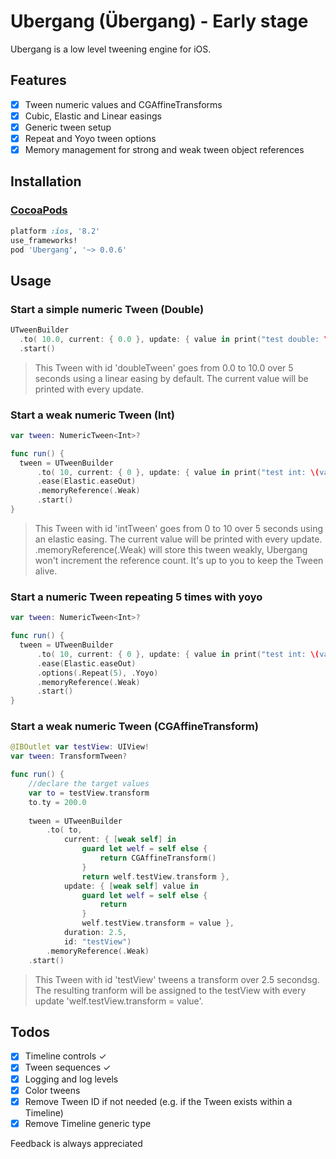 # Ubergang (Übergang) - Early stage

Ubergang is a low level tweening engine for iOS.

## Features

- [x] Tween numeric values and CGAffineTransforms
- [x] Cubic, Elastic and Linear easings
- [x] Generic tween setup
- [x] Repeat and Yoyo tween options
- [x] Memory management for strong and weak tween object references

## Installation

### [CocoaPods](http://cocoapods.org)
```ruby
platform :ios, '8.2'
use_frameworks!
pod 'Ubergang', '~> 0.0.6'
```

## Usage

### Start a simple numeric Tween (Double)

```swift
UTweenBuilder
  .to( 10.0, current: { 0.0 }, update: { value in print("test double: \(value)") }, duration: 5, id: "doubleTween")
  .start()
```
> This Tween with id 'doubleTween' goes from 0.0 to 10.0 over 5 seconds using a linear easing by default. The current value will be printed with every update.



### Start a weak numeric Tween (Int)

```swift
var tween: NumericTween<Int>?

func run() {
  tween = UTweenBuilder
      .to( 10, current: { 0 }, update: { value in print("test int: \(value)") }, duration: 5, id: "intTween")
      .ease(Elastic.easeOut)
      .memoryReference(.Weak)
      .start()
}
```
> This Tween with id 'intTween' goes from 0 to 10 over 5 seconds using an elastic easing. The current value will be printed with every update.
.memoryReference(.Weak) will store this tween weakly, Ubergang won't increment the reference count. It's up to you to keep the Tween alive.

### Start a numeric Tween repeating 5 times with yoyo

```swift
var tween: NumericTween<Int>?

func run() {
  tween = UTweenBuilder
      .to( 10, current: { 0 }, update: { value in print("test int: \(value)") }, duration: 5, id: "intTween")
      .ease(Elastic.easeOut)
      .options(.Repeat(5), .Yoyo)
      .memoryReference(.Weak)
      .start()
}
```

### Start a weak numeric Tween (CGAffineTransform)

```swift
@IBOutlet var testView: UIView!
var tween: TransformTween?

func run() {
    //declare the target values
    var to = testView.transform
    to.ty = 200.0
    
    tween = UTweenBuilder
        .to( to,
            current: { [weak self] in
                guard let welf = self else {
                    return CGAffineTransform()
                }
                return welf.testView.transform },
            update: { [weak self] value in
                guard let welf = self else {
                    return
                }
                welf.testView.transform = value },
            duration: 2.5,
            id: "testView")
        .memoryReference(.Weak)
    .start()
```
> This Tween with id 'testView' tweens a transform over 2.5 secondsg. The resulting tranform will be assigned to the testView with every update 'welf.testView.transform = value'.


## Todos

- [x] Timeline controls       ✓
- [x] Tween sequences         ✓
- [x] Logging and log levels
- [x] Color tweens
- [x] Remove Tween ID if not needed (e.g. if the Tween exists within a Timeline)
- [x] Remove Timeline generic type

Feedback is always appreciated
